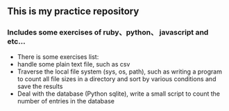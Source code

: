 ## This is my practice repository

### Includes some exercises of ruby、python、 javascript and etc...

- There is some exercises list:
 - handle some plain text file, such as csv
 - Traverse the local file system (sys, os, path), such as writing a program to count all file sizes in a directory and sort by various conditions and save the results
 - Deal with the database (Python sqlite), write a small script to count the number of entries in the database
